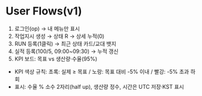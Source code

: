 # User Flows(v1)
1) 로그인(op) → 내 메뉴만 표시
2) 작업지시 생성 → 상태 R → 상세 누적(0)
3) RUN 등록(1클릭) → 최근 상태 카드/교대 뱃지
4) 실적 등록(100/5, 09:00~09:30) → 누적 갱신
5) KPI 보드: 목표 vs 생산량·수율(95%)

- KPI 색상 규칙:
  초록: 실제 ≥ 목표 / 노랑: 목표 대비 -5% 이내 / 빨강: -5% 초과 하회
- 표시: 수율 % 소수 2자리(half up), 생산량 정수, 시간은 UTC 저장·KST 표시
